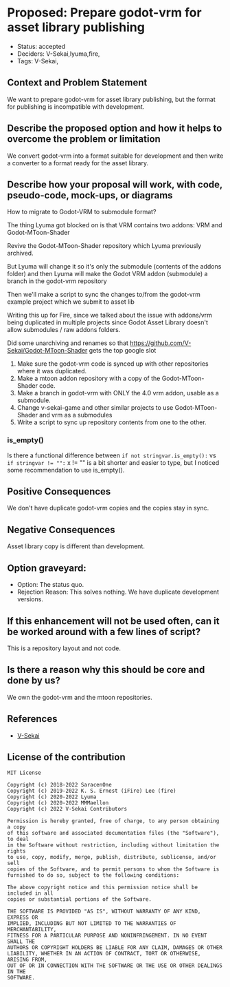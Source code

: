 # Proposed: Prepare godot-vrm for asset library publishing

- Status: accepted <!-- draft | proposed | rejected | accepted | deprecated | superseded by -->
- Deciders: V-Sekai,lyuma,fire,
- Tags: V-Sekai,

## Context and Problem Statement

<!-- Describe the problem or limitation you are having in your project. You may want to articulate the problem in the form of a question. -->

We want to prepare godot-vrm for asset library publishing, but the format for publishing is incompatible with development.

## Describe the proposed option and how it helps to overcome the problem or limitation

We convert godot-vrm into a format suitable for development and then write a converter to a format ready for the asset library.

## Describe how your proposal will work, with code, pseudo-code, mock-ups, or diagrams

How to migrate to Godot-VRM to submodule format?

The thing Lyuma got blocked on is that VRM contains two addons: VRM and Godot-MToon-Shader

Revive the Godot-MToon-Shader repository which Lyuma previously archived.

But Lyuma will change it so it's only the submodule (contents of the addons folder) and then Lyuma will make the Godot VRM addon (submodule) a branch in the godot-vrm repository

Then we'll make a script to sync the changes to/from the godot-vrm example project which we submit to asset lib

Writing this up for Fire, since we talked about the issue with addons/vrm being duplicated in multiple projects since Godot Asset Library doesn't allow submodules / raw addons folders.

Did some unarchiving and renames so that https://github.com/V-Sekai/Godot-MToon-Shader gets the top google slot

1. Make sure the godot-vrm code is synced up with other repositories where it was duplicated.
2. Make a mtoon addon repository with a copy of the Godot-MToon-Shader code.
3. Make a branch in godot-vrm with ONLY the 4.0 vrm addon, usable as a submodule.
4. Change v-sekai-game and other similar projects to use Godot-MToon-Shader and vrm as a submodules
5. Write a script to sync up repository contents from one to the other.

### is_empty()

Is there a functional difference between `if not stringvar.is_empty():` vs `if stringvar != "":` x != "" is a bit shorter and easier to type, but I noticed some recommendation to use is_empty().

## Positive Consequences <!-- improvement of quality attribute satisfaction, follow-up decisions required -->

We don't have duplicate godot-vrm copies and the copies stay in sync.

## Negative Consequences <!-- compromising quality attribute, follow-up decisions required -->

Asset library copy is different than development.

## Option graveyard:

- Option: The status quo. <!-- List the proposed options no longer open for consideration. -->
- Rejection Reason: This solves nothing. We have duplicate development versions. <!-- List the reasons for the rejection: (the bad traits) -->

## If this enhancement will not be used often, can it be worked around with a few lines of script?

This is a repository layout and not code.

## Is there a reason why this should be core and done by us?

We own the godot-vrm and the mtoon repositories.

## References

- [V-Sekai](https://v-sekai.org/)

## License of the contribution

```
MIT License

Copyright (c) 2018-2022 SaracenOne
Copyright (c) 2019-2022 K. S. Ernest (iFire) Lee (fire)
Copyright (c) 2020-2022 Lyuma
Copyright (c) 2020-2022 MMMaellon
Copyright (c) 2022 V-Sekai Contributors

Permission is hereby granted, free of charge, to any person obtaining a copy
of this software and associated documentation files (the "Software"), to deal
in the Software without restriction, including without limitation the rights
to use, copy, modify, merge, publish, distribute, sublicense, and/or sell
copies of the Software, and to permit persons to whom the Software is
furnished to do so, subject to the following conditions:

The above copyright notice and this permission notice shall be included in all
copies or substantial portions of the Software.

THE SOFTWARE IS PROVIDED "AS IS", WITHOUT WARRANTY OF ANY KIND, EXPRESS OR
IMPLIED, INCLUDING BUT NOT LIMITED TO THE WARRANTIES OF MERCHANTABILITY,
FITNESS FOR A PARTICULAR PURPOSE AND NONINFRINGEMENT. IN NO EVENT SHALL THE
AUTHORS OR COPYRIGHT HOLDERS BE LIABLE FOR ANY CLAIM, DAMAGES OR OTHER
LIABILITY, WHETHER IN AN ACTION OF CONTRACT, TORT OR OTHERWISE, ARISING FROM,
OUT OF OR IN CONNECTION WITH THE SOFTWARE OR THE USE OR OTHER DEALINGS IN THE
SOFTWARE.
```
